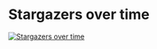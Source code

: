 <!--
 * @Author: JohnJeep
 * @Date: 2025-04-09 10:35:45
 * @LastEditors: JohnJeep
 * @LastEditTime: 2025-04-24 16:59:13
 * @Description: Stargazers over time
 * Copyright (c) 2025 by John Jeep, All Rights Reserved. 
-->
# Stargazers over time
[![Stargazers over time](https://starchart.cc/JohnJeep/Learning-CS-Journey.svg)](https://starchart.cc/JohnJeep/Learning-CS-Journey) 